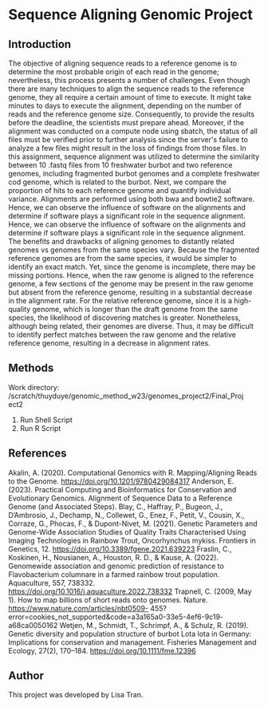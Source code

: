 # Sequence Aligning Genomic Project 

## Introduction 
The objective of aligning sequence reads to a reference genome is to determine the most
probable origin of each read in the genome; nevertheless, this process presents a number of
challenges. Even though there are many techniques to align the sequence reads to the
reference genome, they all require a certain amount of time to execute. It might take minutes
to days to execute the alignment, depending on the number of reads and the reference
genome size. Consequently, to provide the results before the deadline, the scientists must
prepare ahead. Moreover, if the alignment was conducted on a compute node using sbatch, the
status of all files must be verified prior to further analysis since the server's failure to analyze a
few files might result in the loss of findings from those files. In this assignment, sequence
alignment was utilized to determine the similarity between 10 .fastq files from 10 freshwater
burbot and two reference genomes, including fragmented burbot genomes and a complete
freshwater cod genome, which is related to the burbot. Next, we compare the proportion of hits to each reference genome and quantify individual variance. 
Alignments are performed using both bwa and bowtie2 software. Hence, we can observe the influence of software on the alignments and determine if software plays a significant role in the sequence alignment. Hence,
we can observe the influence of software on the alignments and determine if software plays a
significant role in the sequence alignment. The benefits and drawbacks of aligning genomes to
distantly related genomes vs genomes from the same species vary. Because the fragmented
reference genomes are from the same species, it would be simpler to identify an exact match.
Yet, since the genome is incomplete, there may be missing portions. Hence, when the raw
genome is aligned to the reference genome, a few sections of the genome may be present in
the raw genome but absent from the reference genome, resulting in a substantial decrease in
the alignment rate. For the relative reference genome, since it is a high-quality genome, which
is longer than the draft genome from the same species, the likelihood of discovering matches is
greater. Nonetheless, although being related, their genomes are diverse. Thus, it may be
difficult to identify perfect matches between the raw genome and the relative reference
genome, resulting in a decrease in alignment rates.

## Methods
Work directory:
/scratch/thuyduye/genomic_method_w23/genomes_project2/Final_Proj
ect2

1. Run Shell Script
2. Run R Script 

## References
Akalin, A. (2020). Computational Genomics with R. Mapping/Aligning Reads to the
Genome. https://doi.org/10.1201/9780429084317
Anderson, E. (2023). Practical Computing and Bioinformatics for Conservation and
Evolutionary Genomics. Alignment of Sequence Data to a Reference Genome
(and Associated Steps).
Blay, C., Haffray, P., Bugeon, J., D’Ambrosio, J., Dechamp, N., Collewet, G., Enez, F.,
Petit, V., Cousin, X., Corraze, G., Phocas, F., & Dupont-Nivet, M. (2021). Genetic
Parameters and Genome-Wide Association Studies of Quality Traits
Characterised Using Imaging Technologies in Rainbow Trout, Oncorhynchus
mykiss. Frontiers in Genetics, 12. https://doi.org/10.3389/fgene.2021.639223
Fraslin, C., Koskinen, H., Nousianen, A., Houston, R. D., & Kause, A. (2022). Genomewide
association and genomic prediction of resistance to Flavobacterium
columnare in a farmed rainbow trout population. Aquaculture, 557, 738332.
https://doi.org/10.1016/j.aquaculture.2022.738332
Trapnell, C. (2009, May 1). How to map billions of short reads onto genomes. Nature.
https://www.nature.com/articles/nbt0509-
455?error=cookies_not_supported&code=a3a165a0-33e5-4ef6-9c19-
a68ca0050162
Wetjen, M., Schmidt, T., Schrimpf, A., & Schulz, R. (2019). Genetic diversity and
population structure of burbot Lota lota in Germany: Implications for conservation
and management. Fisheries Management and Ecology, 27(2), 170–184.
https://doi.org/10.1111/fme.12396

## Author 
This project was developed by Lisa Tran. 
